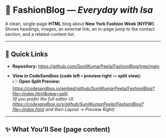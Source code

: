 # 🗽 FashionBlog — *Everyday with Isa*

A clean, single-page **HTML** blog about **New York Fashion Week (NYFW)**.  
Shows headings, images, an external link, an in-page jump to the contact section, and a related-content list.

---

## 🔗 Quick Links
- **Repository:** https://github.com/SunilKumarPeela/FashionBlog/tree/main

- **View in CodeSandbox (code left • preview right — split view):**  
  👉 **Open Split Preview:** https://codesandbox.io/embed/github/SunilKumarPeela/FashionBlog?file=/index.html&view=split  
  *(If you prefer the full editor UI: https://codesandbox.io/s/github/SunilKumarPeela/FashionBlog?file=/index.html and then Layout → Preview Right)*

---

## ✨ What You’ll See (page content)

